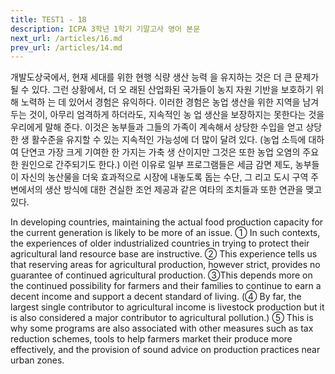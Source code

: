 ```yaml
---
title: TEST1 - 18
description: ICPA 3학년 1학기 기말고사 영어 본문
next_url: /articles/16.md
prev_url: /articles/14.md
---
```


개발도상국에서, 현재 세대를 위한 현행 식량 생산 능력 을 유지하는 것은 더 큰 문제가 될 수 있다. 그런 상황에서, 더 오 래된 산업화된 국가들이 농지 자원 기반을 보호하기 위해 노력하 는 데 있어서 경험은 유익하다. 이러한 경험은 농업 생산을 위한 지역을 남겨 두는 것이, 아무리 엄격하게 하더라도, 지속적인 농 업 생산을 보장하지는 못한다는 것을 우리에게 말해 준다. 이것은 농부들과 그들의 가족이 계속해서 상당한 수입을 얻고 상당한 생 활수준을 유지할 수 있는 지속적인 가능성에 더 많이 달려 있다. (농업 소득에 대하여 단연코 가장 크게 기여한 한 가지는 가축 생 산이지만 그것은 또한 농업 오염의 주요한 원인으로 간주되기도 한다.) 이런 이유로 일부 프로그램들은 세금 감면 제도, 농부들이 자신의 농산물을 더욱 효과적으로 시장에 내놓도록 돕는 수단, 그 리고 도시 구역 주변에서의 생산 방식에 대한 견실한 조언 제공과 같은 여타의 조치들과 또한 연관을 맺고 있다.

In developing countries, maintaining the actual food production capacity for the current generation is likely to be more of an issue. ① In such contexts, the experiences of older industrialized countries in trying to protect their agricultural land resource base are instructive. ② This experience tells us that reserving areas for agricultural production, however strict, provides no guarantee of continued agricultural production. ③This depends more on the continued possibility for farmers and their families to continue to earn a decent income and support a decent standard of living. (④ By far, the largest single contributor to agricultural income is livestock production but it is also considered a major contributor to agricultural pollution.) ⑤ This is why some programs are also associated with other measures such as tax reduction schemes, tools to help farmers market their produce more effectively, and the provision of sound advice on production practices near urban zones.
